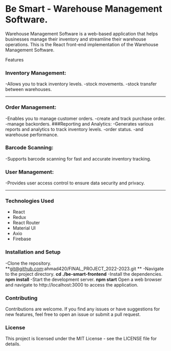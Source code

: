 # Be Smart - Warehouse Management Software.

Warehouse Management Software is a web-based application that helps businesses manage their inventory and streamline their warehouse operations.
This is the React front-end implementation of the Warehouse Management Software.

Features
### Inventory Management: 
-Allows you to track inventory levels.
-stock movements.
-stock transfer between warehouses.
***
### Order Management: 
-Enables you to manage customer orders.
-create and track purchase order.
-manage backorders.
###Reporting and Analytics:
-Generates various reports and analytics to track inventory levels.
-order status.
-and warehouse performance.

### Barcode Scanning:
-Supports barcode scanning for fast and accurate inventory tracking.

### User Management:
-Provides user access control to ensure data security and privacy.
***

### Technologies Used
- React 
- Redux
- React Router
- Material UI
- Axio
- Firebase

### Installation and Setup
-Clone the repository.
**git@github.com:ahmad420/FINAL_PROJECT_2022-2023.git **
-Navigate to the project directory.
**cd ./be-smart-frontend**
-Install the dependencies.
**npm install**
-Start the development server.
**npm start**
Open a web browser and navigate to http://localhost:3000 to access the application.

### Contributing
Contributions are welcome.
If you find any issues or have suggestions for new features, feel free to open an issue or submit a pull request.

### License
This project is licensed under the MIT License - see the LICENSE file for details.
